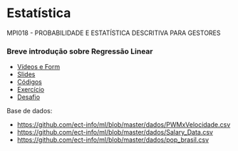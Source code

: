 # Estatística
MPI018 - PROBABILIDADE E ESTATÍSTICA DESCRITIVA PARA GESTORES

### Breve introdução sobre Regressão Linear  

* [Vídeos e Form](https://forms.gle/QWaVAi71GBTnjNYK8) 
* [Slides](https://docs.google.com/presentation/d/1iELBYui_t5S_FNhsOZkqm_a1xvHtOW17QbGeLYWAr-s/edit?usp=sharing) 
* [Códigos](https://colab.research.google.com/drive/1cnvCdgxz0eHWzSSjKrMPD1LLj5VE21rv?usp=sharing) 
* [Exercício](https://colab.research.google.com/drive/1Ije_CQ1uywwhaQU9bnDEiSmS0b9AJq1E?usp=sharing)  
* [Desafio](https://colab.research.google.com/drive/1cY0xY7G8hh6OLBndI7_M5i48ZBqdSBA7?usp=sharing) 

Base de dados: 
* https://github.com/ect-info/ml/blob/master/dados/PWMxVelocidade.csv
* https://github.com/ect-info/ml/blob/master/dados/Salary_Data.csv
* https://github.com/ect-info/ml/blob/master/dados/pop_brasil.csv 
